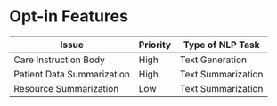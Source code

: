 # Opt-in Features

| Issue    | Priority | Type of NLP Task | 
| -------- | ------- | -------|
| Care Instruction Body | High  | Text Generation
|  Patient Data Summarization   |  High   | Text Summarization
| Resource Summarization | Low    | Text Summarization

